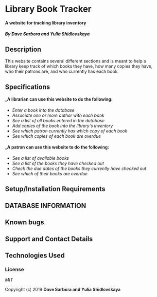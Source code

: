 # Library Book Tracker

#### A website for tracking library inventory

#### _By **Dave Sarbora and Yulia Shidlovskaya**_

## Description
This website contains several different sections and is meant to help a library keep track of which books they have, how many copies they have, who their patrons are, and who currently has each book.

## Specifications

####  _A librarian can use this website to do the following:
* _Enter a book into the database_
* _Associate one or more author with each book_
* _See a list of all books entered in the database_
* _Add copies of the book into the library's inventory_
* _See which patron currently has which copy of each book_
* _See which copies of each book are overdue_

#### _A patron can use this website to do the following:
* _See a list of available books_
* _See a list of the books they have checked out_
* _Check the due dates of the books they currently have checked out_
* _See which of their books are overdue_

## Setup/Installation Requirements

## DATABASE INFORMATION

## Known bugs

## Support and Contact Details

## Technologies Used

### License

*MIT*

Copyright (c) 2019 **Dave Sarbora and Yulia Shidlovskaya**
